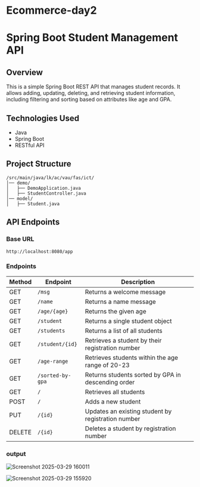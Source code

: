 # Ecommerce-day2
# Spring Boot Student Management API

## Overview
This is a simple Spring Boot REST API that manages student records. It allows adding, updating, deleting, and retrieving student information, including filtering and sorting based on attributes like age and GPA.

## Technologies Used
- Java
- Spring Boot
- RESTful API

## Project Structure
```
/src/main/java/lk/ac/vau/fas/ict/
│── demo/
│   ├── DemoApplication.java
│   ├── StudentController.java
│── model/
│   ├── Student.java
```


## API Endpoints

### Base URL
```
http://localhost:8080/app
```

### Endpoints
| Method | Endpoint                | Description |
|--------|-------------------------|-------------|
| GET    | `/msg`                  | Returns a welcome message |
| GET    | `/name`                 | Returns a name message |
| GET    | `/age/{age}`            | Returns the given age |
| GET    | `/student`              | Returns a single student object |
| GET    | `/students`             | Returns a list of all students |
| GET    | `/student/{id}`         | Retrieves a student by their registration number |
| GET    | `/age-range`            | Retrieves students within the age range of 20-23 |
| GET    | `/sorted-by-gpa`        | Returns students sorted by GPA in descending order |
| GET    | `/`                     | Retrieves all students |
| POST   | `/`                     | Adds a new student |
| PUT    | `/{id}`                 | Updates an existing student by registration number |
| DELETE | `/{id}`                 | Deletes a student by registration number |


### output

![Screenshot 2025-03-29 160011](https://github.com/user-attachments/assets/06e167d4-9c6a-42fb-a37b-1e55416e746f)



![Screenshot 2025-03-29 155920](https://github.com/user-attachments/assets/aecacc2c-966c-4bef-8c1c-35f29a09b661)

